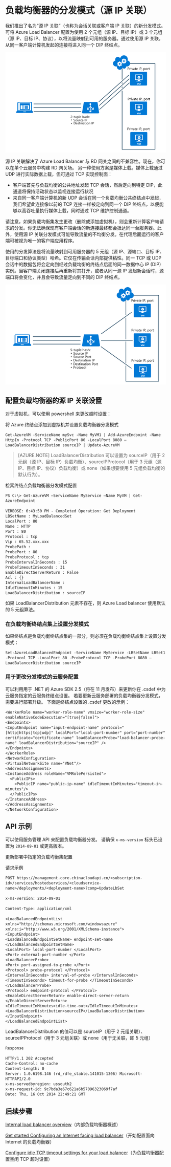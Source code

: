 <properties 
   pageTitle="配置负载均衡器分发模式 | Azure"
   description="如何配置 Azure Load Balancer 分发模式以支持源 IP 关联"
   services="load-balancer"
   documentationCenter="na"
   authors="joaoma"
   manager="carmonm"
   editor="tysonn" />
<tags
   ms.service="load-balancer"
   ms.devlang="na"
   ms.topic="article"
   ms.tgt_pltfrm="na"
   ms.workload="infrastructure-services"
   ms.date="04/05/2016"
   wacn.date="08/29/2016"
   ms.author="sewhee" />


# 负载均衡器的分发模式（源 IP 关联）

我们推出了名为“源 IP 关联”（也称为会话关联或客户端 IP 关联）的新分发模式。可将 Azure Load Balancer 配置为使用 2 个元组（源 IP、目标 IP）或 3 个元组（源 IP、目标 IP、协议），以将流量映射到可用的服务器。通过使用源 IP 关联，从同一客户端计算机发起的连接将进入同一个 DIP 终结点。

![基于哈希的负载均衡器](./media/load-balancer-distribution-mode/load-balancer-session-affinity.png)

源 IP 关联解决了 Azure Load Balancer 与 RD 网关之间的不兼容性。现在，你可以在单个云服务中构建 RD 网关场。
另一种使用方案是媒体上载。媒体上载通过 UDP 进行实际数据上载，但可通过 TCP 实现控制面：

- 客户端首先与负载均衡的公共地址发起 TCP 会话，然后定向到特定 DIP，此通道将保持活动状态以监视连接运行状况
- 来自同一客户端计算机的新 UDP 会话在同一个负载均衡公共终结点中发起，我们希望此连接像以前的 TCP 连接一样被定向到同一个 DIP 终结点，以便能够以高吞吐量执行媒体上载，同时通过 TCP 维护控制通道。
 
请注意，如果负载均衡集发生更改（删除或添加虚拟机），则会重新计算客户端请求的分发。你无法确保现有客户端会话的新连接最终都会抵达同一台服务器。此外，使用源 IP 关联分发模式可能导致流量的不均衡分发。在代理后面运行的客户端可被视为唯一的客户端应用程序。

使用的分发算法是将流量映射到可用服务器的 5 元组（源 IP、源端口、目标 IP、目标端口和协议类型）哈希。它仅在传输会话内部提供粘性。同一 TCP 或 UDP 会话中的数据包将会定向到经过负载均衡的终结点后面的同一数据中心 IP (DIP) 实例。当客户端关闭连接后再重新将其打开，或者从同一源 IP 发起新会话时，源端口将会变化，并且会导致流量定向到不同的 DIP 终结点。

![基于哈希的负载均衡器](./media/load-balancer-distribution-mode/load-balancer-distribution.png)


## 配置负载均衡器的源 IP 关联设置
 
对于虚拟机，可以使用 powershell 来更改超时设置：
 
将 Azure 终结点添加到虚拟机并设置负载均衡器分发模式

	Get-AzureVM -ServiceName mySvc -Name MyVM1 | Add-AzureEndpoint -Name HttpIn -Protocol TCP -PublicPort 80 -LocalPort 8080 –LoadBalancerDistribution sourceIP | Update-AzureVM

>[AZURE.NOTE] LoadBalancerDistribution 可以设置为 sourceIP（用于 2 元组（源 IP、目标 IP）负载均衡）、sourceIPProtocol（用于 3 元组（源 IP、目标 IP、协议）负载均衡）或 none（如果想要使用 5 元组负载均衡的默认行为）。


检索终结点负载均衡器分发模式配置

	PS C:\> Get-AzureVM –ServiceName MyService –Name MyVM | Get-AzureEndpoint

	VERBOSE: 6:43:50 PM - Completed Operation: Get Deployment
	LBSetName : MyLoadBalancedSet
	LocalPort : 80
	Name : HTTP
	Port : 80
	Protocol : tcp
	Vip : 65.52.xxx.xxx
	ProbePath :
	ProbePort : 80
	ProbeProtocol : tcp
	ProbeIntervalInSeconds : 15
	ProbeTimeoutInSeconds : 31
	EnableDirectServerReturn : False
	Acl : {}
	InternalLoadBalancerName :
	IdleTimeoutInMinutes : 15
	LoadBalancerDistribution : sourceIP
 
如果 LoadBalancerDistribution 元素不存在，则 Azure Load balancer 使用默认的 5 元组算法。

 
### 在负载均衡终结点集上设置分发模式

如果终结点是负载均衡终结点集的一部分，则必须在负载均衡终结点集上设置分发模式：

	Set-AzureLoadBalancedEndpoint -ServiceName MyService -LBSetName LBSet1 -Protocol TCP -LocalPort 80 -ProbeProtocol TCP -ProbePort 8080 –LoadBalancerDistribution sourceIP

### 用于更改分发模式的云服务配置

可以利用用于 .NET 的 Azure SDK 2.5（将在 11 月发布）来更新你在 .csdef 中为云服务指定的云服务终结点设置。
若要更新云服务部署的负载均衡器分发模式，需要进行部署升级。
下面是终结点设置的 .csdef 更改的示例：

	<WorkerRole name="worker-role-name" vmsize="worker-role-size" enableNativeCodeExecution="[true|false]">
  	<Endpoints>
    <InputEndpoint name="input-endpoint-name" protocol="[http|https|tcp|udp]" localPort="local-port-number" port="port-number" certificate="certificate-name" loadBalancerProbe="load-balancer-probe-name" loadBalancerDistribution="sourceIP" />
  	</Endpoints>
	</WorkerRole>
	<NetworkConfiguration>
  	<VirtualNetworkSite name="VNet"/>
  	<AddressAssignments>
    <InstanceAddress roleName="VMRolePersisted">
      <PublicIPs>
        <PublicIP name="public-ip-name" idleTimeoutInMinutes="timeout-in-minutes"/>
      </PublicIPs>
    </InstanceAddress>
  	</AddressAssignments>
	</NetworkConfiguration>


## API 示例

可以使用服务管理 API 来配置负载均衡器分发。
请确保 `x-ms-version` 标头已设置为 `2014-09-01` 或更高版本。
 
更新部署中指定的负载均衡集配置

请求示例

	POST https://management.core.chinacloudapi.cn/<subscription-id>/services/hostedservices/<cloudservice-name>/deployments/<deployment-name>?comp=UpdateLbSet 

	x-ms-version: 2014-09-01 

	Content-Type: application/xml 

	<LoadBalancedEndpointList xmlns="http://schemas.microsoft.com/windowsazure" xmlns:i="http://www.w3.org/2001/XMLSchema-instance"> 
	<InputEndpoint> 
	<LoadBalancedEndpointSetName> endpoint-set-name </LoadBalancedEndpointSetName> 
	<LocalPort> local-port-number </LocalPort> 
	<Port> external-port-number </Port> 
	<LoadBalancerProbe> 
	<Port> port-assigned-to-probe </Port> 
	<Protocol> probe-protocol </Protocol> 
	<IntervalInSeconds> interval-of-probe </IntervalInSeconds> 
	<TimeoutInSeconds> timeout-for-probe </TimeoutInSeconds> 
	</LoadBalancerProbe> 
	<Protocol> endpoint-protocol </Protocol> 
	<EnableDirectServerReturn> enable-direct-server-return </EnableDirectServerReturn> 
	<IdleTimeoutInMinutes>idle-time-out</IdleTimeoutInMinutes> 
	<LoadBalancerDistribution>sourceIP</LoadBalancerDistribution> 
	</InputEndpoint> 
	</LoadBalancedEndpointList>

LoadBalancerDistribution 的值可以是 sourceIP（用于 2 元组关联）、sourceIPProtocol（用于 3 元组关联）或 none（用于无关联，即 5 元组）

	Response

	HTTP/1.1 202 Accepted 
	Cache-Control: no-cache 
	Content-Length: 0 
	Server: 1.0.6198.146 (rd_rdfe_stable.141015-1306) Microsoft-HTTPAPI/2.0 
	x-ms-servedbyregion: ussouth2 
	x-ms-request-id: 9c7bda3e67c621a6b57096323069f7af 
	Date: Thu, 16 Oct 2014 22:49:21 GMT

## 后续步骤

[Internal load balancer overview](/documentation/articles/load-balancer-internal-overview/)（内部负载均衡器概述）

[Get started Configuring an Internet facing load balancer](/documentation/articles/load-balancer-get-started-internet-arm-ps/)（开始配置面向 Internet 的负载均衡器）

[Configure idle TCP timeout settings for your load balancer](/documentation/articles/load-balancer-tcp-idle-timeout/)（为负载均衡器配置空闲 TCP 超时设置）

<!---HONumber=Mooncake_0822_2016-->